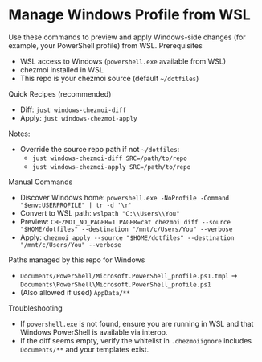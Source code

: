 # Manage Windows Profile from WSL

Use these commands to preview and apply Windows-side changes (for example, your PowerShell profile) from WSL.
Prerequisites
- WSL access to Windows (`powershell.exe` available from WSL)
- chezmoi installed in WSL
- This repo is your chezmoi source (default `~/dotfiles`)

Quick Recipes (recommended)
- Diff: `just windows-chezmoi-diff`
- Apply: `just windows-chezmoi-apply`

Notes:
- Override the source repo path if not `~/dotfiles`:
  - `just windows-chezmoi-diff SRC=/path/to/repo`
  - `just windows-chezmoi-apply SRC=/path/to/repo`

Manual Commands
- Discover Windows home: `powershell.exe -NoProfile -Command "$env:USERPROFILE" | tr -d '\r'`
- Convert to WSL path: `wslpath "C:\\Users\\You"`
- Preview: `CHEZMOI_NO_PAGER=1 PAGER=cat chezmoi diff --source "$HOME/dotfiles" --destination "/mnt/c/Users/You" --verbose`
- Apply: `chezmoi apply --source "$HOME/dotfiles" --destination "/mnt/c/Users/You" --verbose`

Paths managed by this repo for Windows
- `Documents/PowerShell/Microsoft.PowerShell_profile.ps1.tmpl` → `Documents\PowerShell\Microsoft.PowerShell_profile.ps1`
- (Also allowed if used) `AppData/**`

Troubleshooting
- If `powershell.exe` is not found, ensure you are running in WSL and that Windows PowerShell is available via interop.
- If the diff seems empty, verify the whitelist in `.chezmoiignore` includes `Documents/**` and your templates exist.
